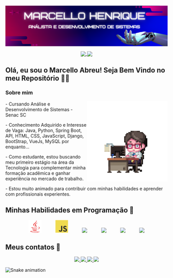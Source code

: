<p align="center">
  <a href="#">
    <img align="center" width="750" src="marcello.png" />
  </a>
</p>
<p align="center">
  <a href="https://github.com/anuraghazra/github-readme-stats">
    <img
      align="center"
      height="165"
      src="https://github-readme-stats.vercel.app/api/top-langs/?username=MarcelloAbreu&layout=compact&langs_count=7&theme=algolia"
    />
  </a>
  <a href="https://github.com/anuraghazra/github-readme-stats">
    <img
      align="center"
      height="165"
      src="https://github-readme-stats.vercel.app/api?username=MarcelloAbreu&show_icons=true&theme=algolia&include_all_commits=true&count_private=true"
    />
  </a>
</p>

## Olá, eu sou o Marcello Abreu! Seja Bem Vindo no meu Repositório 👋🏽 </h2>

### Sobre mim
<div style="display: inline_block"  >
<img align="right" width="250" height="250" src="dev.gif"/>
<p> -  Cursando Análise e Desenvolvimento de Sistemas - Senac SC</p>
<p> -  Conhecimento Adquirido e Interesse de Vaga: Java, Python, Spring Boot, API, HTML, CSS, JavaScript, Django, BootStrap, VueJs, MySQL por enquanto... </p>
<p> -  Como estudante, estou buscando meu primeiro estágio na área da Tecnologia para complementar minha formação acadêmica e ganhar experiência no mercado de trabalho. </p>
<p> -  Estou muito animado para contribuir com minhas habilidades e aprender com profissionais experientes. </p>
</div>

## Minhas Habilidades em Programação 📝
<div align="center">
    <img height="40" src="https://raw.githubusercontent.com/devicons/devicon/master/icons/java/java-plain.svg">
    &nbsp;&nbsp;&nbsp;&nbsp;&nbsp;&nbsp;&nbsp;&nbsp;&nbsp;
    <img height="40" src="https://raw.githubusercontent.com/devicons/devicon/master/icons/javascript/javascript-original.svg">
    &nbsp;&nbsp;&nbsp;&nbsp;&nbsp;&nbsp;&nbsp;&nbsp;&nbsp;
    <img height="40" src="https://www.vectorlogo.zone/logos/python/python-icon.svg">
    &nbsp;&nbsp;&nbsp;&nbsp;&nbsp;&nbsp;&nbsp;&nbsp;&nbsp;
    <img height="40" src="https://www.vectorlogo.zone/logos/w3_html5/w3_html5-icon.svg">
    &nbsp;&nbsp;&nbsp;&nbsp;&nbsp;&nbsp;&nbsp;&nbsp;&nbsp;
    <img height="40" src="https://www.vectorlogo.zone/logos/w3_css/w3_css-icon.svg">
    &nbsp;&nbsp;&nbsp;&nbsp;&nbsp;&nbsp;&nbsp;&nbsp;&nbsp;
    <img height="40" src="https://www.vectorlogo.zone/logos/mysql/mysql-icon.svg">
</div>

## Meus contatos :iphone:

<p align="center">
    <a href="https://github.com/MarcelloAbreu" target="_blank">
        <img  src="https://img.shields.io/badge/github-%23100000.svg?&style=for-the-badge&logo=github&logoColor=white" target="_blank">
    </a>
    <a href="mailto:marcellohenriquean13@gmail.com" target="_blank">
        <img src="https://img.shields.io/badge/gmail-D14836?&style=for-the-badge&logo=gmail&logoColor=white" target="_blank">
    </a>
    <a href="https://www.linkedin.com/in/marcello-abreu/" target="_blank">
        <img src="https://img.shields.io/badge/linkedin-%230077B5.svg?&style=for-the-badge&logo=linkedin&logoColor=white" target="_blank">
    </a>
    <a href="https://www.twitch.tv/marcelloabreu13" target="_blank">
        <img src="https://img.shields.io/badge/Twitch-9146FF?style=for-the-badge&logo=twitch&logoColor=white" target="_blank">
    </a>
</p>

![Snake animation](https://github.com/MarcelloAbreu/MarcelloAbreu/blob/output/github-contribution-grid-snake.svg)
